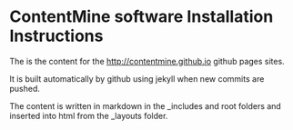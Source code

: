 # ContentMine software Installation Instructions
The is the content for the http://contentmine.github.io github pages sites.

It is built automatically by github using jekyll when new commits are pushed.

The content is written in markdown in the _includes and root folders and inserted into html from the _layouts folder.
